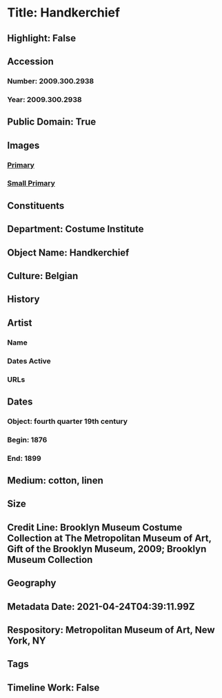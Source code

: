 # Title: Handkerchief
## Highlight: False
## Accession
### Number: 2009.300.2938
### Year: 2009.300.2938
## Public Domain: True
## Images
### [Primary](https://images.metmuseum.org/CRDImages/ci/original/CP495_CP4.jpg)
### [Small Primary](https://images.metmuseum.org/CRDImages/ci/web-large/CP495_CP4.jpg)
## Constituents
## Department: Costume Institute
## Object Name: Handkerchief
## Culture: Belgian
## History
## Artist
### Name
### Dates Active
### URLs
## Dates
### Object: fourth quarter 19th century
### Begin: 1876
### End: 1899
## Medium: cotton, linen
## Size
## Credit Line: Brooklyn Museum Costume Collection at The Metropolitan Museum of Art, Gift of the Brooklyn Museum, 2009; Brooklyn Museum Collection
## Geography
## Metadata Date: 2021-04-24T04:39:11.99Z
## Respository: Metropolitan Museum of Art, New York, NY
## Tags
## Timeline Work: False